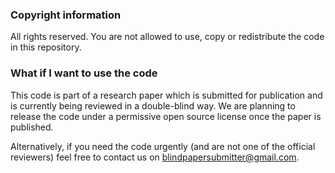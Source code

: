 ### Copyright information
All rights reserved.
You are not allowed to use, copy or redistribute the code in this repository.

### What if I want to use the code
This code is part of a research paper which is submitted for publication and is currently being reviewed in a double-blind way.
We are planning to release the code under a permissive open source license once the paper is published.

Alternatively, if you need the code urgently (and are not one of the official reviewers) 
feel free to contact us on blindpapersubmitter@gmail.com.


